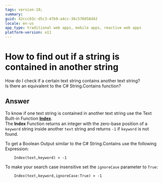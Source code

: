 ```yaml
---
tags: version-10; 
summary: 
guid: 42ccc03c-d5c3-47b9-a4cc-36c576058d42
locale: en-us
app_type: traditional web apps, mobile apps, reactive web apps
platform-version: o11
---
```


# How to find out if a string is contained in another string

How do I check if a certain text string contains another text string?  
Is there an equivalent to the C# String.Contains function?    

## Answer

To know if one text string is contained in another text string use the Text Built-in Function [**Index**](<https://success.outsystems.com/documentation/11/reference/outsystems_language/logic/built_in_functions/text/>).  
The **Index** Function returns an integer with the zero-base position of a `keyword` string inside another `text` string and returns `-1` if `keyword` is not found.

To get a Boolean Output similar to the C# String.Contains use the following Expression:

        Index(text,keyword) > -1

To make your search case insensitive set the `ignoreCase` parameter to `True`:

        Index(text,keyword,ignoreCase:True) > -1
